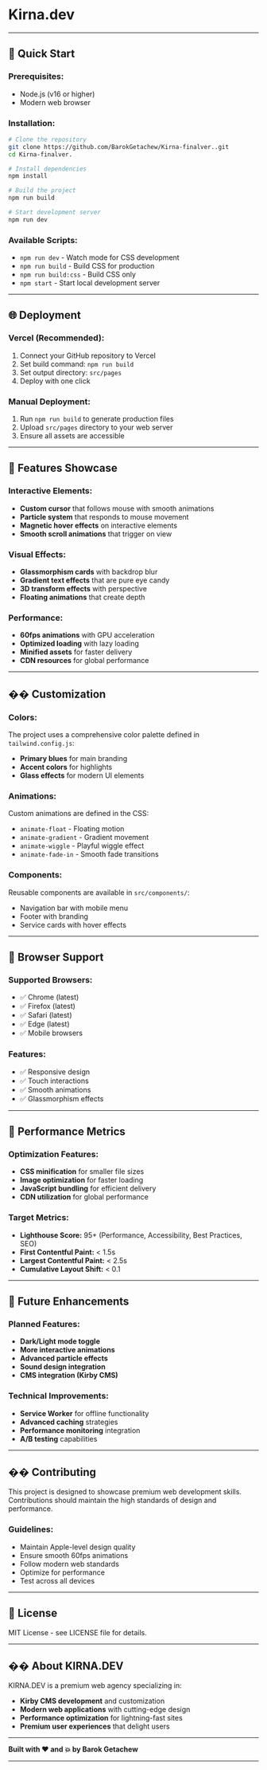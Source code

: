 # Kirna.dev 

---

## 🚀 Quick Start

### Prerequisites:
- Node.js (v16 or higher)
- Modern web browser

### Installation:
```bash
# Clone the repository
git clone https://github.com/BarokGetachew/Kirna-finalver..git
cd Kirna-finalver.

# Install dependencies
npm install

# Build the project
npm run build

# Start development server
npm run dev
```

### Available Scripts:
- `npm run dev` - Watch mode for CSS development
- `npm run build` - Build CSS for production
- `npm run build:css` - Build CSS only
- `npm start` - Start local development server

---

## 🌐 Deployment

### Vercel (Recommended):
1. Connect your GitHub repository to Vercel
2. Set build command: `npm run build`
3. Set output directory: `src/pages`
4. Deploy with one click

### Manual Deployment:
1. Run `npm run build` to generate production files
2. Upload `src/pages` directory to your web server
3. Ensure all assets are accessible

---

## 🎯 Features Showcase

### Interactive Elements:
- **Custom cursor** that follows mouse with smooth animations
- **Particle system** that responds to mouse movement
- **Magnetic hover effects** on interactive elements
- **Smooth scroll animations** that trigger on view

### Visual Effects:
- **Glassmorphism cards** with backdrop blur
- **Gradient text effects** that are pure eye candy
- **3D transform effects** with perspective
- **Floating animations** that create depth

### Performance:
- **60fps animations** with GPU acceleration
- **Optimized loading** with lazy loading
- **Minified assets** for faster delivery
- **CDN resources** for global performance

---

## �� Customization

### Colors:
The project uses a comprehensive color palette defined in `tailwind.config.js`:
- **Primary blues** for main branding
- **Accent colors** for highlights
- **Glass effects** for modern UI elements

### Animations:
Custom animations are defined in the CSS:
- `animate-float` - Floating motion
- `animate-gradient` - Gradient movement
- `animate-wiggle` - Playful wiggle effect
- `animate-fade-in` - Smooth fade transitions

### Components:
Reusable components are available in `src/components/`:
- Navigation bar with mobile menu
- Footer with branding
- Service cards with hover effects

---

## 📱 Browser Support

### Supported Browsers:
- ✅ Chrome (latest)
- ✅ Firefox (latest)
- ✅ Safari (latest)
- ✅ Edge (latest)
- ✅ Mobile browsers

### Features:
- ✅ Responsive design
- ✅ Touch interactions
- ✅ Smooth animations
- ✅ Glassmorphism effects

---

## 🚀 Performance Metrics

### Optimization Features:
- **CSS minification** for smaller file sizes
- **Image optimization** for faster loading
- **JavaScript bundling** for efficient delivery
- **CDN utilization** for global performance

### Target Metrics:
- **Lighthouse Score:** 95+ (Performance, Accessibility, Best Practices, SEO)
- **First Contentful Paint:** < 1.5s
- **Largest Contentful Paint:** < 2.5s
- **Cumulative Layout Shift:** < 0.1

---

## 🎯 Future Enhancements

### Planned Features:
- **Dark/Light mode toggle**
- **More interactive animations**
- **Advanced particle effects**
- **Sound design integration**
- **CMS integration (Kirby CMS)**

### Technical Improvements:
- **Service Worker** for offline functionality
- **Advanced caching** strategies
- **Performance monitoring** integration
- **A/B testing** capabilities

---

## �� Contributing

This project is designed to showcase premium web development skills. Contributions should maintain the high standards of design and performance.

### Guidelines:
- Maintain Apple-level design quality
- Ensure smooth 60fps animations
- Follow modern web standards
- Optimize for performance
- Test across all devices

---

## 📄 License

MIT License - see LICENSE file for details.

---

## �� About KIRNA.DEV

KIRNA.DEV is a premium web agency specializing in:
- **Kirby CMS development** and customization
- **Modern web applications** with cutting-edge design
- **Performance optimization** for lightning-fast sites
- **Premium user experiences** that delight users

---

**Built with ❤️ and 💥 by Barok Getachew**

---
